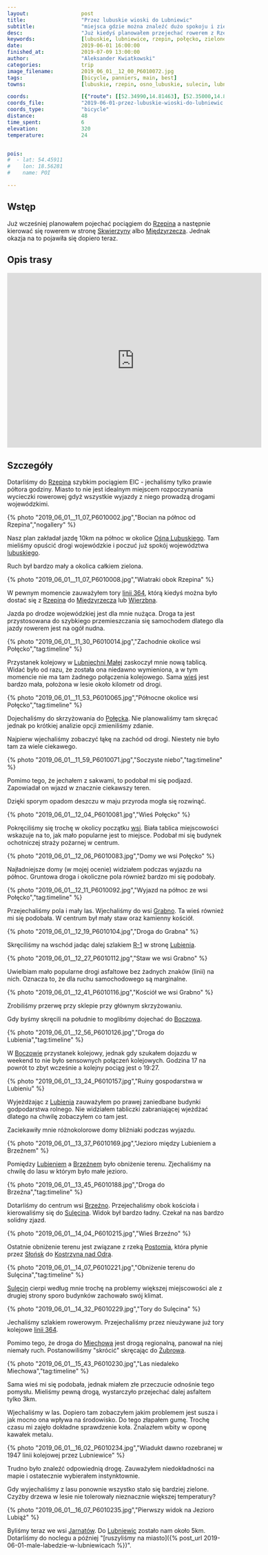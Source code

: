 ```yaml
---
layout:                 post
title:                  "Przez lubuskie wioski do Lubniewic"
subtitle:               "miejsca gdzie można znaleźć dużo spokoju i zieleni"
desc:                   "Już kiedyś planowałem przejechać rowerem z Rzepina w stronę Międzyrzecza. Wyobrażałem sobie patrząc na mapę jak spokojny teren tam musi być. Planowałem zrobić to szosówką w jeden dzień. Po przejechaniu okazało się, że okolica tam jest zdecydowanie spokojna ale również są miejsca na podjazdy i zjazdy."
keywords:               [lubuskie, lubniewice, rzepin, połęcko, zielone pola, lubień, sulęcin]
date:                   2019-06-01 16:00:00
finished_at:            2019-07-09 13:00:00
author:                 "Aleksander Kwiatkowski"
categories:             trip
image_filename:         2019_06_01__12_00_P6010072.jpg
tags:                   [bicycle, panniers, main, best]
towns:                  [lubuskie, rzepin, osno_lubuskie, sulecin, lubniewice]

coords:                 [{"route": [[52.34990,14.81463], [52.35000,14.83351], [52.40847,14.88003], [52.40523,14.90012], [52.42899,14.93188], [52.41245,14.99728], [52.44249,15.11761], [52.48025,15.13547], [52.48067,15.15006], [52.51672,15.16894], [52.51046,15.23349]], "type": "bicycle"}]
coords_file:            "2019-06-01-przez-lubuskie-wioski-do-lubniewic.json"
coords_type:            "bicycle"
distance:               48
time_spent:             6
elevation:              320
temperature:            24


pois:
#  - lat: 54.45911
#    lon: 18.56281
#    name: POI

---
```


[wiki-rzepin]: https://pl.wikipedia.org/wiki/Rzepin
[wiki-skwierzyna]: https://pl.wikipedia.org/wiki/Skwierzyna
[wiki-miedzyrzecz]: https://pl.wikipedia.org/wiki/Mi%C4%99dzyrzecz
[wiki-osno-lubuskie]: https://pl.wikipedia.org/wiki/O%C5%9Bno_Lubuskie
[wiki-lubuskie]: https://pl.wikipedia.org/wiki/Wojew%C3%B3dztwo_lubuskie
[wiki-wierzbno]: https://pl.wikipedia.org/wiki/Wierzbno_(wojew%C3%B3dztwo_lubuskie)
[wiki-lubiechnia-mala]: https://pl.wikipedia.org/wiki/Lubiechnia_Ma%C5%82a
[wiki-polecko]: https://pl.wikipedia.org/wiki/Po%C5%82%C4%99cko_(powiat_s%C5%82ubicki)
[wiki-grabno]: https://pl.wikipedia.org/wiki/Grabno_(wojew%C3%B3dztwo_lubuskie)
[wiki-r1]: https://pl.wikipedia.org/wiki/Szlak_rowerowy_R1
[wiki-lubien]: https://pl.wikipedia.org/wiki/Lubie%C5%84_(wojew%C3%B3dztwo_lubuskie)
[wiki-boczow]: https://pl.wikipedia.org/wiki/Bocz%C3%B3w_(wojew%C3%B3dztwo_lubuskie)
[wiki-brzezno]: https://pl.wikipedia.org/wiki/Brze%C5%BAno_(powiat_sul%C4%99ci%C5%84ski)
[wiki-sulecin]: https://pl.wikipedia.org/wiki/Sul%C4%99cin
[wiki-postomia]: https://pl.wikipedia.org/wiki/Postomia
[wiki-slonsk]: https://pl.wikipedia.org/wiki/S%C5%82o%C5%84sk
[wiki-kostrzyn]: https://pl.wikipedia.org/wiki/Kostrzyn_nad_Odr%C4%85
[wiki-miechow]: https://pl.wikipedia.org/wiki/Miech%C3%B3w_(wojew%C3%B3dztwo_lubuskie)
[wiki-zubrow]: https://pl.wikipedia.org/wiki/%C5%BBubr%C3%B3w
[wiki-jarnatow]: https://pl.wikipedia.org/wiki/Jarnat%C3%B3w
[wiki-lubniewice]: https://pl.wikipedia.org/wiki/Lubniewice
[wiki-linia-364]: https://pl.wikipedia.org/wiki/Linia_kolejowa_nr_364

## Wstęp

Już wcześniej planowałem pojechać pociągiem do [Rzepina][wiki-rzepin] a następnie kierować
się rowerem w stronę [Skwierzyny][wiki-skwierzyna] albo [Międzyrzecza][wiki-miedzyrzecz].
Jednak okazja na to pojawiła się dopiero teraz.

## Opis trasy

<iframe height='405' width='590' frameborder='0' allowtransparency='true' scrolling='no' src='https://www.strava.com/activities/2419741447/embed/89ebd640634d900823177043dad1735e88233caa'></iframe>

## Szczegóły

Dotarliśmy do [Rzepina][wiki-rzepin] szybkim pociągiem EIC - jechaliśmy tylko
prawie półtora godziny. Miasto to nie jest idealnym miejscem rozpoczynania
wycieczki rowerowej gdyż wszystkie wyjazdy z niego prowadzą drogami wojewódzkimi.

{% photo "2019_06_01__11_07_P6010002.jpg","Bocian na północ od Rzepina","nogallery" %}

Nasz plan zakładał jazdę 10km na północ w okolice [Ośna Lubuskiego][wiki-osno-lubuskie].
Tam mieliśmy opuścić drogi wojewódzkie i poczuć już spokój
województwa [lubuskiego][wiki-lubuskie].

Ruch był bardzo mały a okolica całkiem zielona.

{% photo "2019_06_01__11_07_P6010008.jpg","Wiatraki obok Rzepina" %}

W pewnym momencie zauważyłem tory [linii 364][wiki-linia-364], którą kiedyś
można było dostać się z [Rzepina][wiki-rzepin] do [Międzyrzecza][wiki-miedzyrzecz]
lub [Wierzbna][wiki-wierzbno].

Jazda po drodze wojewódzkiej jest dla mnie nużąca. Droga ta jest przystosowana do
szybkiego przemieszczania się samochodem dlatego dla jazdy rowerem
jest na ogół nudna.

{% photo "2019_06_01__11_30_P6010014.jpg","Zachodnie okolice wsi Połęcko","tag:timeline" %}

Przystanek kolejowy w [Lubniechni Małej][wiki-lubiechnia-mala] zaskoczył mnie
nową tablicą. Widać było od razu, że została ona niedawno wymieniona,
a w tym momencie nie ma tam żadnego połączenia kolejowego.
Sama [wieś][wiki-lubiechnia-mala] jest bardzo mała, położona w lesie około
kilometr od drogi.

{% photo "2019_06_01__11_53_P6010065.jpg","Północne okolice wsi Połęcko","tag:timeline" %}

Dojechaliśmy do skrzyżowania do [Połęcka][wiki-polecko]. Nie planowaliśmy tam
skręcać jednak po krótkiej analizie opcji zmieniliśmy zdanie.

Najpierw wjechaliśmy zobaczyć łąkę na zachód od drogi. Niestety nie było
tam za wiele ciekawego.

{% photo "2019_06_01__11_59_P6010071.jpg","Soczyste niebo","tag:timeline" %}

Pomimo tego, że jechałem z sakwami, to podobał mi się podjazd. Zapowiadał on
wjazd w znacznie ciekawszy teren.

Dzięki sporym opadom deszczu w maju przyroda mogła się rozwinąć.

{% photo "2019_06_01__12_04_P6010081.jpg","Wieś Połęcko" %}

Pokręciliśmy się trochę w okolicy początku [wsi][wiki-polecko]. Biała tablica
miejscowości wskazuje na to, jak mało popularne jest to miejsce.
Podobał mi się budynek ochotniczej straży pożarnej w centrum.

{% photo "2019_06_01__12_06_P6010083.jpg","Domy we wsi Połęcko" %}

Najładniejsze domy (w mojej ocenie) widziałem podczas wyjazdu na północ.
Gruntowa droga i okoliczne pola również bardzo mi się podobały.

{% photo "2019_06_01__12_11_P6010092.jpg","Wyjazd na północ ze wsi Połęcko","tag:timeline" %}

Przejechaliśmy pola i mały las. Wjechaliśmy do wsi [Grabno][wiki-grabno].
Ta wieś również mi się podobała. W centrum był mały staw oraz kamienny kościół.

{% photo "2019_06_01__12_19_P6010104.jpg","Droga do Grabna" %}

Skręciliśmy na wschód jadąc dalej szlakiem [R-1][wiki-r1] w stronę
[Lubienia][wiki-lubien].

{% photo "2019_06_01__12_27_P6010112.jpg","Staw we wsi Grabno" %}

Uwielbiam mało popularne drogi asfaltowe bez
żadnych znaków (linii) na nich. Oznacza to, że dla ruchu samochodowego
są marginalne.

{% photo "2019_06_01__12_41_P6010116.jpg","Kościół we wsi Grabno" %}

Zrobiliśmy przerwę przy sklepie przy głównym skrzyżowaniu.

Gdy byśmy skręcili
na południe to moglibśmy dojechać do [Boczowa][wiki-boczow].

{% photo "2019_06_01__12_56_P6010126.jpg","Droga do Lubienia","tag:timeline" %}

W [Boczowie][wiki-boczow]
przystanek kolejowy, jednak gdy szukałem dojazdu w weekend to nie było
sensownych połączeń kolejowych. Godzina 17 na powrót to zbyt wcześnie
a kolejny pociąg jest o 19:27.

{% photo "2019_06_01__13_24_P6010157.jpg","Ruiny gospodarstwa w Lubieniu" %}

Wyjeżdżając z [Lubienia][wiki-lubien] zauważyłem po prawej zaniedbane budynki
godpodarstwa rolnego. Nie widziałem tabliczki zabraniającej wjeżdżać dlatego
na chwilę zobaczyłem co tam jest.

Zaciekawiły mnie różnokolorowe domy bliźniaki podczas wyjazdu.

{% photo "2019_06_01__13_37_P6010169.jpg","Jezioro między Lubieniem a Brzeźnem" %}

Pomiędzy [Lubieniem][wiki-lubien] a [Brzeźnem][wiki-brzezno] było obniżenie terenu.
Zjechaliśmy na chwilę do lasu w którym było małe jezioro.

{% photo "2019_06_01__13_45_P6010188.jpg","Droga do Brzeźna","tag:timeline" %}

Dotarliśmy do centrum wsi [Brzeźno][wiki-brzezno]. Przejechaliśmy obok
kościoła i kierowaliśmy się do [Sulęcina][wiki-sulecin].
Widok był bardzo ładny. Czekał na nas bardzo solidny zjazd.

{% photo "2019_06_01__14_04_P6010215.jpg","Wieś Brzeźno" %}

Ostatnie obniżenie terenu jest związane z rzeką [Postomia][wiki-postomia],
która płynie przez [Słońsk][wiki-slonsk] do [Kostrzyna nad Odrą][wiki-kostrzyn].

{% photo "2019_06_01__14_07_P6010221.jpg","Obniżenie terenu do Sulęcina","tag:timeline" %}

[Sulęcin][wiki-sulecin] cierpi według mnie trochę na problemy większej miejscowości
ale z drugiej strony sporo budynków zachowało swój klimat.

{% photo "2019_06_01__14_32_P6010229.jpg","Tory do Sulęcina" %}

Jechaliśmy szlakiem rowerowym. Przejechaliśmy przez nieużywane już
tory kolejowe [linii 364][wiki-linia-364].

Pomimo tego, że droga do [Miechowa][wiki-miechow] jest drogą regionalną, panował
na niej niemały ruch. Postanowiliśmy "skrócić" skręcając do [Żubrowa][wiki-zubrow].

{% photo "2019_06_01__15_43_P6010230.jpg","Las niedaleko Miechowa","tag:timeline" %}

Sama wieś mi się podobała, jednak miałem złe przeczucie odnośnie tego pomysłu.
Mieliśmy pewną drogą, wystarczyło przejechać dalej asfaltem tylko 3km.

Wjechaliśmy w las. Dopiero tam zobaczyłem jakim problemem jest susza i jak mocno
ona wpływa na środowisko. Do tego złapałem gumę. Trochę czasu mi zajęło
dokładne sprawdzenie koła. Znalazłem wbity w oponę kawałek metalu.

{% photo "2019_06_01__16_02_P6010234.jpg","Wiadukt dawno rozebranej w 1947 linii kolejowej przez Lubniewice" %}

Trudno było znaleźć odpowiednią drogę. Zauważyłem niedokładności na mapie
i ostatecznie wybierałem instynktownie.

Gdy wyjechaliśmy z lasu ponownie wszystko stało się bardziej zielone. Czyżby drzewa
w lesie nie tolerowały nieznacznie większej temperatury?

{% photo "2019_06_01__16_07_P6010235.jpg","Pierwszy widok na Jezioro Lubiąż" %}

Byliśmy teraz we wsi [Jarnatów][wiki-jarnatow]. Do [Lubniewic][wiki-lubniewice]
zostało nam około 5km. Dotarliśmy do noclegu a
później "[ruszyliśmy na miasto]({% post_url 2019-06-01-male-labedzie-w-lubniewicach %})".
